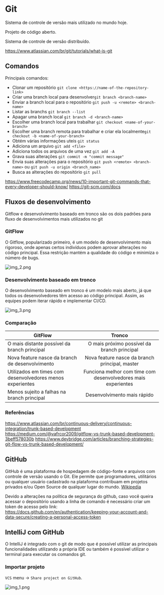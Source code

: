 # Git

Sistema de controle de versão mais utilizado no mundo hoje.

Projeto de código aberto.

Sistema de controle de versão distribuído.

https://www.atlassian.com/br/git/tutorials/what-is-git

## Comandos

Principais comandos:

* Clonar um repositório `git clone <https://name-of-the-repository-link>`
* Criar uma branch local para desenvolver`git branch <branch-name>`
* Enviar a branch local para o repositório `git push -u <remote> <branch-name>`
* Listar as branchs `git branch --list`
* Apagar uma branch local `git branch -d <branch-name>`
* Escolher uma branch local para trabalhar `git checkout <name-of-your-branch>`
* Escolher uma branch remota para trabalhar e criar ela localmente`git checkout -b <name-of-your-branch>`
* Obtém várias informações uteis `git status`
* Adiciona um arquivo `git add <file>`
* Adiciona todos os arquivos de uma vez `git add -A`
* Grava suas alterações `git commit -m "commit message"`
* Envia suas alterações para o repositório `git push <remote> <branch-name>` ou `git push -u origin <branch_name>`
* Busca as alterações do repositório `git pull`

https://www.freecodecamp.org/news/10-important-git-commands-that-every-developer-should-know/
https://git-scm.com/docs

## Fluxos de desenvolvimento

Gitflow e desenvolvimento baseado em tronco são os dois padrões para fluxo de desenvolvimentos mais utilizados no git

### GitFlow

O Gitflow, popularizado primeiro, é um modelo de desenvolvimento mais rigoroso, onde apenas certos indivíduos podem
aprovar alterações no código principal. Essa restrição mantém a qualidade do código e minimiza o número de bugs.

![img_2.png](imagens/img_2.png)

### Desenvolvimento baseado em tronco

O desenvolvimento baseado em tronco é um modelo mais aberto, já que todos os desenvolvedores têm acesso ao código
principal. Assim, as equipes podem iterar rápido e implementar CI/CD.

![img_3.png](imagens/img_3.png)

### Comparação

| GitFlow                                                   |                            Tronco                             |
|-----------------------------------------------------------|:-------------------------------------------------------------:|
| O mais distante possível da branch principal              |          O mais próximo possível da branch principal          |
| Nova feature nasce da branch de desenvolvimento           |        Nova feature nasce da branch principal, master         |
| Utilizados em times com desenvolvedores menos experientes | Funciona melhor com time com desenvolvedores mais experientes |
| Menos sujeito a falhas na branch principal                |                  Desenvolvimento mais rápido                  |

### Referências

https://www.atlassian.com/br/continuous-delivery/continuous-integration/trunk-based-development
https://medium.com/@vafrcor2009/gitflow-vs-trunk-based-development-3beff578030b
https://www.devbridge.com/articles/branching-strategies-git-flow-vs-trunk-based-development/

## GitHub

GitHub é uma plataforma de hospedagem de código-fonte e arquivos com controle de versão usando o Git. Ele permite que
programadores, utilitários ou qualquer usuário cadastrado na plataforma contribuam em projetos privados e/ou Open Source
de qualquer lugar do mundo. [Wikipedia](https://pt.wikipedia.org/wiki/GitHub)

Devido a alterações na política de segurança do github, caso você queira acessar o depositório usando a linha de comando
é necessário criar um token de acesso pelo
link: https://docs.github.com/en/authentication/keeping-your-account-and-data-secure/creating-a-personal-access-token

## IntelliJ com GitHub

O IntelliJ é integrado com o git de modo que é possível utilizar as principais funcionalidades utilizando a própria IDE
ou também é possível utilizar o terminal para executar os comandos git.

### Importar projeto

`VCS` menu -> `Share project on GitHub`.

![img_1.png](imagens/img_1.png)